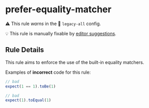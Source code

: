 # prefer-equality-matcher

⚠️ This rule _warns_ in the 🔵 `legacy-all` config.

💡 This rule is manually fixable by [editor suggestions](https://eslint.org/docs/latest/use/core-concepts#rule-suggestions).

<!-- end auto-generated rule header -->

## Rule Details

This rule aims to enforce the use of the built-in equality matchers.

Examples of **incorrect** code for this rule:

```ts
// bad
expect(1 == 1).toBe(1)

// bad
expect(1).toEqual(1)
```
